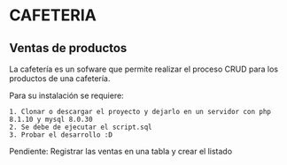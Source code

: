 # CAFETERIA
## Ventas de productos

La cafetería es un sofware que permite realizar el proceso CRUD para los productos de una cafetería.

Para su instalación se requiere:

    1. Clonar o descargar el proyecto y dejarlo en un servidor con php 8.1.10 y mysql 8.0.30
    2. Se debe de ejecutar el script.sql
    3. Probar el desarrollo :D
    
Pendiente:
    Registrar las ventas en una tabla y crear el listado
